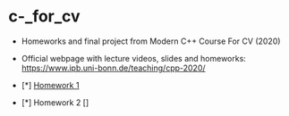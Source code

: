 # c-_for_cv
- Homeworks and final project from Modern C++ Course For CV (2020)
- Official webpage with lecture videos, slides and homeworks: https://www.ipb.uni-bonn.de/teaching/cpp-2020/


- [*] [Homework 1](https://github.com/sigalaz/c-_for_cv/tree/main/homeworks/hw1)
- [*] Homework 2 []


